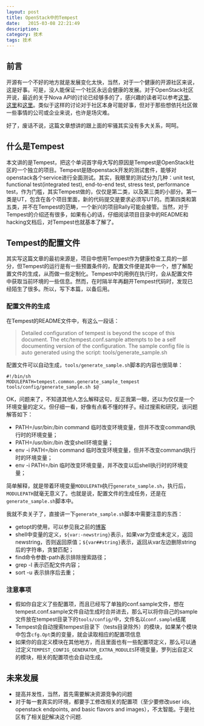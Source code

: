 ```yaml
---
layout: post
title: OpenStack中的Tempest
date:   2015-03-08 22:21:49
description: 
category: 技术
tags: 技术
---
```


## 前言
开源有一个不好的地方就是发展变化太快，当然，对于一个健康的开源社区来说，这是好事。可是，没人能保证一个社区永远会健康的发展。对于OpenStack社区开说，最近的关于Nova API的讨论已经够多的了，感兴趣的读者可以参考[这里](http://ozlabs.org/~cyeoh/V3_API.html)、[这里](http://openstack.markmail.org/thread/7va4m6pptqemczyz#query:+page:1+mid:mojme3o22gwgocjf+state:results)和[这里](http://openstack.markmail.org/thread/nukbzrz4umboogr2#query:+page:1+mid:67lfluwctx2pqqka+state:results)。类似于这样的讨论对于社区本身可能好事，但对于那些想依托社区做一些事情的公司或企业来说，也许是场灾难。

好了，废话不说，这篇文章想讲的跟上面的牢骚其实没有多大关系，呵呵。

## 什么是Tempest
本文讲的是Tempest，把这个单词首字母大写的原因是Tempest是OpenStack社区的一个独立的项目。Tempest是随openstack开发的测试套件，能够对openstack各个service进行全面测试。其实，我眼里的测试分为几种：unit test, functional test(integrated test), end-to-end test, stress test, performance test，作为门槛，其实Tempest做的，仅仅是第二类，以及第三类的小部分。第一类是UT，包含在各个项目里面，新的代码提交是要求必须写UT的。而第四类和第五类，并不在Tempest的范畴，一个新兴的项目Rally可能会接管。当然，对于Tempest的介绍还有很多，如果有心的话，仔细阅读项目目录中的README和hacking文档后，对Tempest也就基本了解了。

## Tempest的配置文件
其实写这篇文章的最初来源是，项目中想用Tempest作为健康检查工具的一部分，但Tempest的运行是有一些预置条件的，配置文件便是其中一个，想了解配置文件的生成，从而做一些定制化。Tempest中的用例在执行时，会从配置文件中获取当前环境的一些信息。然而，在时隔半年再翻开Tempest代码时，发现已经陌生了很多。所以，写下本篇，以备后用。

### 配置文件的生成
在Tempest的README文件中，有这么一段话：  
> Detailed configuration of tempest is beyond the scope of this document. The etc/tempest.conf.sample attempts to be a self documenting version of the configuration. 
The sample config file is auto generated using the script: tools/generate_sample.sh 

配置文件可以自动生成，`tools/generate_sample.sh`脚本的内容也很简单：

    #!/bin/sh
    MODULEPATH=tempest.common.generate_sample_tempest tools/config/generate_sample.sh $@

OK，问题来了，不知道其他人怎么解释这句，反正我第一眼，还以为仅仅是一个环境变量的定义。但仔细一看，好像有点看不懂的样子。经过搜索和研究，该问题解答如下：  

* PATH=/usr/bin:/bin command 临时改变环境变量，但并不改变command执行时的环境变量；
* PATH=/usr/bin:/bin 改变shell环境变量；
* env -i PATH=/bin command 临时改变环境变量，但并不改变command执行时的环境变量；
* env -i PATH=/bin 临时改变环境变量，并不改变以后shell执行时的环境变量；

简单解释，就是带着环境变量`MODULEPATH`执行`generate_sample.sh`，执行后，`MODULEPATH`就毫无意义了。也就是说，配置文件的生成任务，还是在`generate_sample.sh`脚本中。

我就不卖关子了，直接讲一下`generate_sample.sh`脚本中需要注意的东西：

* getopt的使用，可以参见我之前的[博客](http://lingxiankong.github.io/blog/2014/01/14/command-line-parser/)
* shell中变量的定义，`${var:-newstring}`表示，如果var为空或未定义，返回newstring，否则返回原值；`${var##string}`表示，返回从var左边删除string后的字符串，贪婪匹配；
* find命令参数-path表示排除搜索路径；
* grep -l 表示匹配文件内容；
* sort -u 表示排序后去重；

### 注意事项

* 假如你自定义了些配置项，而且已经写了单独的conf.sample文件，想在tempest.conf.sample文件自动生成时合并进去，那么可以将你自己的sample文件放在tempest目录下的`tools/config/`中，文件名以`conf.sample`结尾
* Tempest会自动搜索tempest目录下（tests目录除外）的模块，如果某个模块中包含`cfg.Opt`类的变量，就会读取相应的配置项信息
* 如果你的自定义模块在其他地方，而且里面也有一些配置项定义，那么可以通过定义`TEMPEST_CONFIG_GENERATOR_EXTRA_MODULES`环境变量，罗列出自定义的模块，相关的配置项也会自动生成。

## 未来发展

* 提高并发性，当然，首先需要解决资源竞争的问题
* 对于每一套真实的环境，都要手工修改相关的配置项（至少要修改user ids, openstack
endpoints, and basic flavors and images），不太智能。于是社区有了相关[BP](https://blueprints.launchpad.net/tempest/+spec/tempest-config-generator)解决这个问题.
